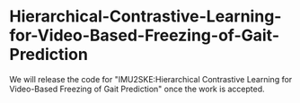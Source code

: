# Hierarchical-Contrastive-Learning-for-Video-Based-Freezing-of-Gait-Prediction

We will release the code for "IMU2SKE:Hierarchical Contrastive Learning for Video-Based Freezing of Gait Prediction" once the work is accepted.
